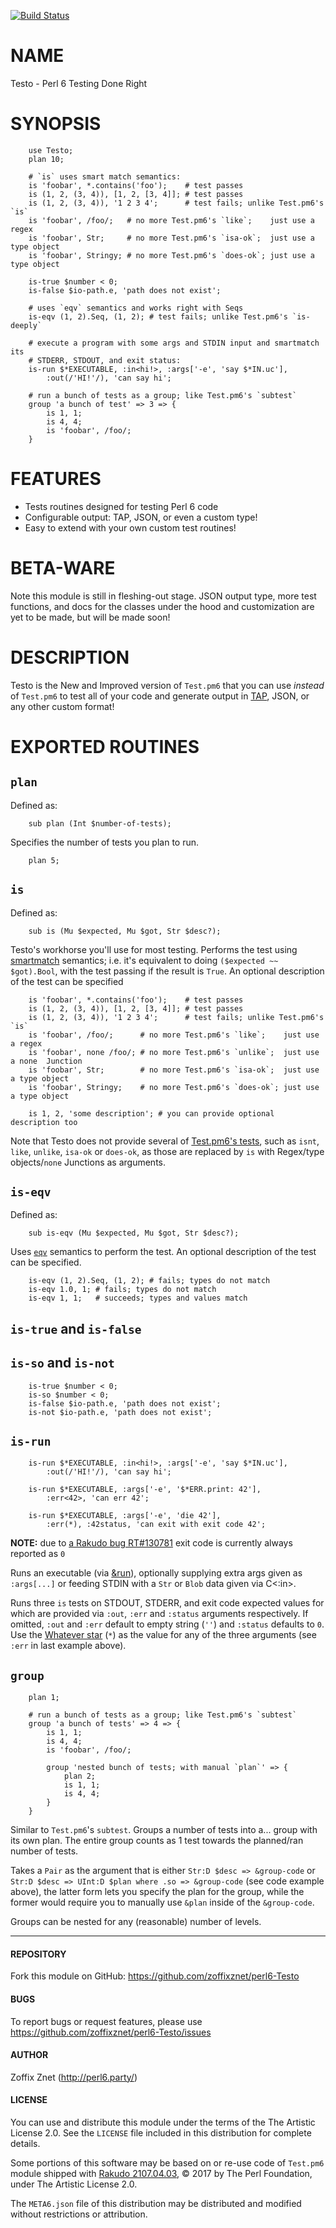 [![Build Status](https://travis-ci.org/zoffixznet/perl6-Testo.svg)](https://travis-ci.org/zoffixznet/perl6-Testo)

# NAME

Testo - Perl 6 Testing Done Right

# SYNOPSIS

```perl6
    use Testo;
    plan 10;

    # `is` uses smart match semantics:
    is 'foobar', *.contains('foo');    # test passes
    is (1, 2, (3, 4)), [1, 2, [3, 4]]; # test passes
    is (1, 2, (3, 4)), '1 2 3 4';      # test fails; unlike Test.pm6's `is`
    is 'foobar', /foo/;   # no more Test.pm6's `like`;    just use a regex
    is 'foobar', Str;     # no more Test.pm6's `isa-ok`;  just use a type object
    is 'foobar', Stringy; # no more Test.pm6's `does-ok`; just use a type object

    is-true $number < 0;
    is-false $io-path.e, 'path does not exist';

    # uses `eqv` semantics and works right with Seqs
    is-eqv (1, 2).Seq, (1, 2); # test fails; unlike Test.pm6's `is-deeply`

    # execute a program with some args and STDIN input and smartmatch its
    # STDERR, STDOUT, and exit status:
    is-run $*EXECUTABLE, :in<hi!>, :args['-e', 'say $*IN.uc'],
        :out(/'HI!'/), 'can say hi';

    # run a bunch of tests as a group; like Test.pm6's `subtest`
    group 'a bunch of test' => 3 => {
        is 1, 1;
        is 4, 4;
        is 'foobar', /foo/;
    }
```

# FEATURES

- Tests routines designed for testing Perl 6 code
- Configurable output: TAP, JSON, or even a custom type!
- Easy to extend with your own custom test routines!

# BETA-WARE

Note this module is still in fleshing-out stage. JSON output type, more
test functions, and docs for the classes under the hood and customization
are yet to be made, but will be made soon!

# DESCRIPTION

Testo is the New and Improved version of `Test.pm6` that you can use
*instead* of `Test.pm6` to test all of your code and generate output in
[TAP](https://testanything.org/tap-specification.html),
JSON, or any other custom format!

# EXPORTED ROUTINES

## `plan`

Defined as:

```perl6
    sub plan (Int $number-of-tests);
```

Specifies the number of tests you plan to run.

```perl6
    plan 5;
```

## `is`

Defined as:

```perl6
    sub is (Mu $expected, Mu $got, Str $desc?);
```

Testo's workhorse you'll use for most testing. Performs the test using
[smartmatch](https://docs.perl6.org/routine/~~.html) semantics; i.e. it's
equivalent to doing `($expected ~~ $got).Bool`, with the test passing if the
result is `True`. An optional description of the test can be specified

```perl6
    is 'foobar', *.contains('foo');    # test passes
    is (1, 2, (3, 4)), [1, 2, [3, 4]]; # test passes
    is (1, 2, (3, 4)), '1 2 3 4';      # test fails; unlike Test.pm6's `is`
    is 'foobar', /foo/;      # no more Test.pm6's `like`;    just use a regex
    is 'foobar', none /foo/; # no more Test.pm6's `unlike`;  just use a none  Junction
    is 'foobar', Str;        # no more Test.pm6's `isa-ok`;  just use a type object
    is 'foobar', Stringy;    # no more Test.pm6's `does-ok`; just use a type object

    is 1, 2, 'some description'; # you can provide optional description too
```

Note that Testo does not provide several of [Test.pm6's
tests](https://docs.perl6.org/language/testing), such as `isnt`, `like`,
`unlike`, `isa-ok` or `does-ok`, as those are replaced by `is` with Regex/type
objects/`none` Junctions as arguments.

## `is-eqv`

Defined as:

```perl6
    sub is-eqv (Mu $expected, Mu $got, Str $desc?);
```

Uses [`eqv`](https://docs.perl6.org/routine/eqv) semantics to perform the test.
An optional description of the test can be specified.

```perl6
    is-eqv (1, 2).Seq, (1, 2); # fails; types do not match
    is-eqv 1.0, 1; # fails; types do not match
    is-eqv 1, 1;   # succeeds; types and values match
```

## `is-true` and `is-false`
## `is-so` and `is-not`

```perl6
    is-true $number < 0;
    is-so $number < 0;
    is-false $io-path.e, 'path does not exist';
    is-not $io-path.e, 'path does not exist';
```


## `is-run`

```perl6
    is-run $*EXECUTABLE, :in<hi!>, :args['-e', 'say $*IN.uc'],
        :out(/'HI!'/), 'can say hi';

    is-run $*EXECUTABLE, :args['-e', '$*ERR.print: 42'],
        :err<42>, 'can err 42';

    is-run $*EXECUTABLE, :args['-e', 'die 42'],
        :err(*), :42status, 'can exit with exit code 42';
```

**NOTE:** due to [a Rakudo bug
RT#130781](https://rt.perl.org/Ticket/Display.html?id=130781#ticket-history)
exit code is currently always reported as `0`

Runs an executable (via [&run](https://docs.perl6.org/routine/run)), optionally
supplying extra args given as `:args[...]` or feeding STDIN with a `Str` or
`Blob` data given via C<:in>.

Runs three `is` tests on STDOUT, STDERR, and exit code expected values for
which are provided via `:out`, `:err` and `:status` arguments respectively.
If omitted, `:out` and `:err` default to empty string (`''`) and `:status`
defaults to `0`. Use the [Whatever star](https://docs.perl6.org/type/Whatever)
(`*`) as the value for any of the three arguments (see `:err` in last
example above).

## `group`

```perl6
    plan 1;

    # run a bunch of tests as a group; like Test.pm6's `subtest`
    group 'a bunch of tests' => 4 => {
        is 1, 1;
        is 4, 4;
        is 'foobar', /foo/;

        group 'nested bunch of tests; with manual `plan`' => {
            plan 2;
            is 1, 1;
            is 4, 4;
        }
    }
```

Similar to `Test.pm6`'s `subtest`. Groups a number of tests into a... group
with its own plan. The entire group counts as 1 test towards the planned/ran
number of tests.

Takes a `Pair` as the argument that is either `Str:D $desc => &group-code`
or `Str:D $desc => UInt:D $plan where .so => &group-code` (see code example
above), the latter form lets you specify the plan for the group, while the
former would require you to manually use `&plan` inside of the `&group-code`.

Groups can be nested for any (reasonable) number of levels.

---

#### REPOSITORY

Fork this module on GitHub:
https://github.com/zoffixznet/perl6-Testo

#### BUGS

To report bugs or request features, please use
https://github.com/zoffixznet/perl6-Testo/issues

#### AUTHOR

Zoffix Znet (http://perl6.party/)

#### LICENSE

You can use and distribute this module under the terms of the
The Artistic License 2.0. See the `LICENSE` file included in this
distribution for complete details.

Some portions of this software may be based on or re-use code
of `Test.pm6` module shipped with
[Rakudo 2107.04.03](http://rakudo.org/downloads/rakudo/), © 2017 by The Perl
Foundation, under The Artistic License 2.0.

The `META6.json` file of this distribution may be distributed and modified
without restrictions or attribution.

